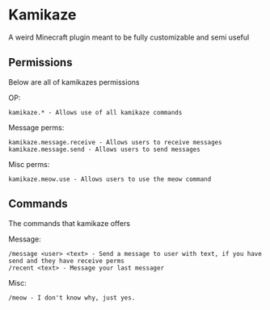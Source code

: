 # Kamikaze
A weird Minecraft plugin meant to be fully customizable and semi useful

## Permissions
Below are all of kamikazes permissions

OP:
```
kamikaze.* - Allows use of all kamikaze commands
```

Message perms:
```
kamikaze.message.receive - Allows users to receive messages
kamikaze.message.send - Allows users to send messages
```

Misc perms:
```
kamikaze.meow.use - Allows users to use the meow command
```

## Commands
The commands that kamikaze offers

Message:
```
/message <user> <text> - Send a message to user with text, if you have send and they have receive perms
/recent <text> - Message your last messager
```

Misc: 
```
/meow - I don't know why, just yes. 
```

